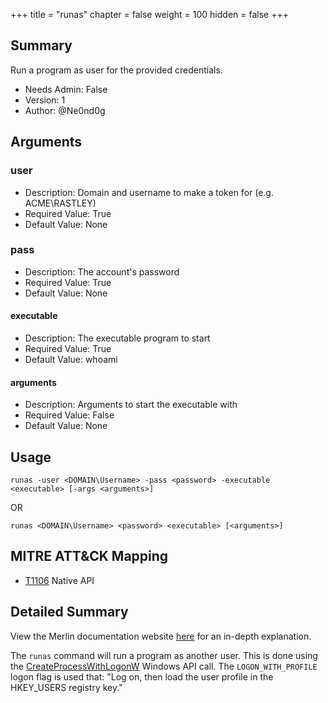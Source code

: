 +++
title = "runas"
chapter = false
weight = 100
hidden = false
+++

## Summary

Run a program as user for the provided credentials.

- Needs Admin: False
- Version: 1
- Author: @Ne0nd0g

## Arguments

### user

- Description: Domain and username to make a token for (e.g. ACME\\RASTLEY)
- Required Value: True
- Default Value: None

### pass

- Description: The account's password
- Required Value: True
- Default Value: None

#### executable

- Description: The executable program to start
- Required Value: True
- Default Value: whoami

#### arguments

- Description: Arguments to start the executable with
- Required Value: False
- Default Value: None

## Usage

```
runas -user <DOMAIN\Username> -pass <password> -executable <executable> [-args <arguments>]
```
OR
```text
runas <DOMAIN\Username> <password> <executable> [<arguments>]
```

## MITRE ATT&CK Mapping

- [T1106](https://attack.mitre.org/techniques/T1106/) Native API

## Detailed Summary

View the Merlin documentation website [here](https://merlin-c2.readthedocs.io/en/latest/server/menu/agents.html#runas)
for an in-depth explanation.

The `runas` command will run a program as another user. This is done using the [CreateProcessWithLogonW](https://docs.microsoft.com/en-us/windows/win32/api/winbase/nf-winbase-createprocesswithlogonw) Windows API call.
The `LOGON_WITH_PROFILE` logon flag is used that: "Log on, then load the user profile in the HKEY_USERS registry key." 
